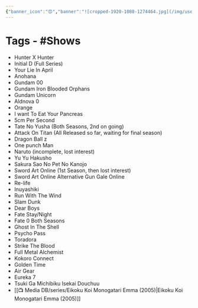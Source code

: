 ```yaml
---
{"banner_icon":"😍","banner":"![cropped-1920-1080-1274464.jpg](/img/user/%F0%9F%9B%A2%EF%B8%8F%20Resources/%F0%9F%93%81%20Files/%F0%9F%93%B8Images/cropped-1920-1080-1274464.jpg)","dg-publish":true,"permalink":"/media-db/anime-s-i-ve-watched/","dgPassFrontmatter":true,"noteIcon":"3","created":"2023-11-14T21:08:39.810+05:30","updated":"2023-12-12T01:00:06.679+05:30"}
---
```


# Tags - #Shows 
- Hunter X Hunter
- Initial D (Full Series)
- Your Lie In April
- Anohana
- Gundam 00
- Gundam Iron Blooded Orphans
- Gundam Unicorn
- Aldnova 0
- Orange
- I want To Eat Your Pancreas
- 5cm Per Second
- Tate No Yusha (Both Seasons, 2nd on going)
- Attack On Titan (All Released so far, waiting for final season)
- Dragon Ball z
- One punch Man
- Naruto (incomplete, lost interest)
- Yu Yu Hakusho
- Sakura Sao No Pet No Kanojo
- Sword Art Online (1st Season, then lost interest)
- Sword Art Online Alternative Gun Gale Online
- Re-life
- Inuyashiki
- Run With The Wind
- Slam Dunk
- Dear Boys
- Fate Stay/Night
- Fate 0 Both Seasons
- Ghost In The Shell
- Psycho Pass
- Toradora
- Strike The Blood
- Full Metal Alchemist
- Kokoro Connect
- Golden Time
- Air Gear
- Eureka 7
- Tsuki Ga Michibiku Isekai Douchuu
- [[📺 Media DB/series/Eikoku Koi Monogatari Emma (2005)\|Eikoku Koi Monogatari Emma (2005)]]